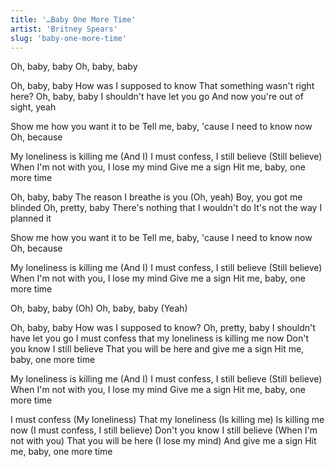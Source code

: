 ```yaml
---
title: '…Baby One More Time'
artist: 'Britney Spears'
slug: 'baby-one-more-time'
---
```


Oh, baby, baby
Oh, baby, baby

Oh, baby, baby
How was I supposed to know
That something wasn't right here?
Oh, baby, baby
I shouldn't have let you go
And now you're out of sight, yeah

Show me how you want it to be
Tell me, baby, 'cause I need to know now
Oh, because

My loneliness is killing me (And I)
I must confess, I still believe (Still believe)
When I'm not with you, I lose my mind
Give me a sign
Hit me, baby, one more time

Oh, baby, baby
The reason I breathe is you (Oh, yeah)
Boy, you got me blinded
Oh, pretty, baby
There's nothing that I wouldn't do
It's not the way I planned it

Show me how you want it to be
Tell me, baby, 'cause I need to know now
Oh, because

My loneliness is killing me (And I)
I must confess, I still believe (Still believe)
When I'm not with you, I lose my mind
Give me a sign
Hit me, baby, one more time

Oh, baby, baby (Oh)
Oh, baby, baby (Yeah)

Oh, baby, baby
How was I supposed to know?
Oh, pretty, baby
I shouldn't have let you go
I must confess that my loneliness is killing me now
Don't you know I still believe
That you will be here and give me a sign
Hit me, baby, one more time

My loneliness is killing me (And I)
I must confess, I still believe (Still believe)
When I'm not with you, I lose my mind
Give me a sign
Hit me, baby, one more time

I must confess (My loneliness)
That my loneliness (Is killing me)
Is killing me now (I must confess, I still believe)
Don't you know I still believe (When I'm not with you)
That you will be here (I lose my mind)
And give me a sign
Hit me, baby, one more time
